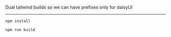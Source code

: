 Dual tailwind builds so we can have prefixes only for daisyUI

---

```
npm install
```
```
npm run build
```